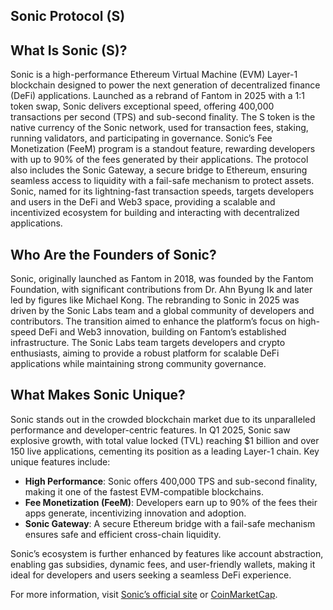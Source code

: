 ﻿## Sonic Protocol (S)
## What Is Sonic (S)?
Sonic is a high-performance Ethereum Virtual Machine (EVM) Layer-1 blockchain designed to power the next generation of decentralized finance (DeFi) applications. Launched as a rebrand of Fantom in 2025 with a 1:1 token swap, Sonic delivers exceptional speed, offering 400,000 transactions per second (TPS) and sub-second finality.
The S token is the native currency of the Sonic network, used for transaction fees, staking, running validators, and participating in governance. Sonic’s Fee Monetization (FeeM) program is a standout feature, rewarding developers with up to 90% of the fees generated by their applications. The protocol also includes the Sonic Gateway, a secure bridge to Ethereum, ensuring seamless access to liquidity with a fail-safe mechanism to protect assets.
Sonic, named for its lightning-fast transaction speeds, targets developers and users in the DeFi and Web3 space, providing a scalable and incentivized ecosystem for building and interacting with decentralized applications.

## Who Are the Founders of Sonic?
Sonic, originally launched as Fantom in 2018, was founded by the Fantom Foundation, with significant contributions from Dr. Ahn Byung Ik and later led by figures like Michael Kong. The rebranding to Sonic in 2025 was driven by the Sonic Labs team and a global community of developers and contributors. The transition aimed to enhance the platform’s focus on high-speed DeFi and Web3 innovation, building on Fantom’s established infrastructure.
The Sonic Labs team targets developers and crypto enthusiasts, aiming to provide a robust platform for scalable DeFi applications while maintaining strong community governance.

## What Makes Sonic Unique?
Sonic stands out in the crowded blockchain market due to its unparalleled performance and developer-centric features. In Q1 2025, Sonic saw explosive growth, with total value locked (TVL) reaching $1 billion and over 150 live applications, cementing its position as a leading Layer-1 chain.
Key unique features include:
<ul>
  <li><strong>High Performance</strong>: Sonic offers 400,000 TPS and sub-second finality, making it one of the fastest EVM-compatible blockchains.</li>
  <li><strong>Fee Monetization (FeeM)</strong>: Developers earn up to 90% of the fees their apps generate, incentivizing innovation and adoption.</li>
  <li><strong>Sonic Gateway</strong>: A secure Ethereum bridge with a fail-safe mechanism ensures safe and efficient cross-chain liquidity.</li>
</ul>
Sonic’s ecosystem is further enhanced by features like account abstraction, enabling gas subsidies, dynamic fees, and user-friendly wallets, making it ideal for developers and users seeking a seamless DeFi experience.

For more information, visit <a href="https://www.soniclabs.com">Sonic’s official site</a> or <a href="https://coinmarketcap.com/currencies/sonic/">CoinMarketCap</a>.



